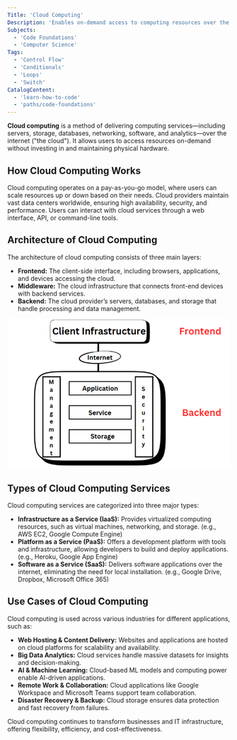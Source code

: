 ```yaml
---
Title: 'Cloud Computing'
Description: 'Enables on-demand access to computing resources over the internet without requiring direct management of physical infrastructure.'
Subjects:
  - 'Code Foundations'
  - 'Computer Science'
Tags:
  - 'Control Flow'
  - 'Conditionals'
  - 'Loops'
  - 'Switch'
CatalogContent:
  - 'learn-how-to-code'
  - 'paths/code-foundations'
---
```


**Cloud computing** is a method of delivering computing services—including servers, storage, databases, networking, software, and analytics—over the internet ("the cloud"). It allows users to access resources on-demand without investing in and maintaining physical hardware.

## How Cloud Computing Works

Cloud computing operates on a pay-as-you-go model, where users can scale resources up or down based on their needs. Cloud providers maintain vast data centers worldwide, ensuring high availability, security, and performance. Users can interact with cloud services through a web interface, API, or command-line tools.

## Architecture of Cloud Computing

The architecture of cloud computing consists of three main layers:

- **Frontend:** The client-side interface, including browsers, applications, and devices accessing the cloud.
- **Middleware:** The cloud infrastructure that connects front-end devices with backend services.
- **Backend:** The cloud provider’s servers, databases, and storage that handle processing and data management.

![Architecture of cloud computing](https://raw.githubusercontent.com/Codecademy/docs/main/media/cloud-computing.png)

## Types of Cloud Computing Services

Cloud computing services are categorized into three major types:

- **Infrastructure as a Service (IaaS):** Provides virtualized computing resources, such as virtual machines, networking, and storage. (e.g., AWS EC2, Google Compute Engine)
- **Platform as a Service (PaaS):** Offers a development platform with tools and infrastructure, allowing developers to build and deploy applications. (e.g., Heroku, Google App Engine)
- **Software as a Service (SaaS):** Delivers software applications over the internet, eliminating the need for local installation. (e.g., Google Drive, Dropbox, Microsoft Office 365)

## Use Cases of Cloud Computing

Cloud computing is used across various industries for different applications, such as:

- **Web Hosting & Content Delivery:** Websites and applications are hosted on cloud platforms for scalability and availability.
- **Big Data Analytics:** Cloud services handle massive datasets for insights and decision-making.
- **AI & Machine Learning:** Cloud-based ML models and computing power enable AI-driven applications.
- **Remote Work & Collaboration:** Cloud applications like Google Workspace and Microsoft Teams support team collaboration.
- **Disaster Recovery & Backup:** Cloud storage ensures data protection and fast recovery from failures.

Cloud computing continues to transform businesses and IT infrastructure, offering flexibility, efficiency, and cost-effectiveness.
